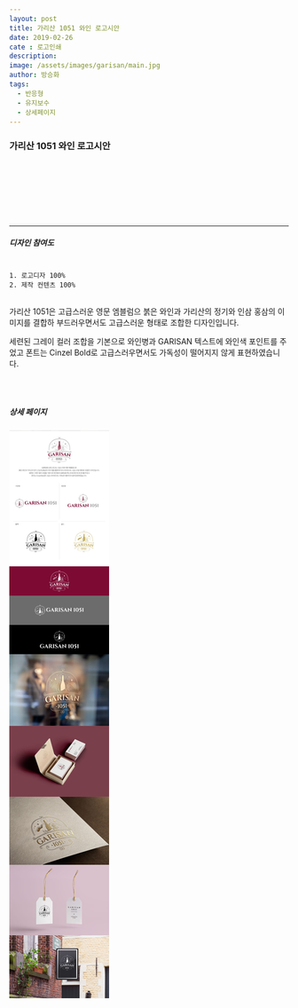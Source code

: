 ```yaml
---
layout: post
title: 가리산 1051 와인 로고시안
date: 2019-02-26
cate : 로고인쇄
description:
image: /assets/images/garisan/main.jpg
author: 방승화
tags:
  - 반응형
  - 유지보수
  - 상세페이지
---
```


<h3>가리산 1051 와인 로고시안</h3>
<br><br><br><br><br><br>
<hr>

##### 디자인 참여도
<pre>
<code>
1. 로고디자 100%
2. 제작 컨텐츠 100%
</code>
</pre>

<p>
가리산 1051은 고급스러운 영문 엠블럼으 붉은 와인과 가리산의 정기와 인삼 홍삼의 이미지를 결합하 부드러우면서도 고급스러운 형태로 조합한 디자인입니다.
</p>
<p>
세련된 그레이 컬러 조합을 기본으로 와인병과 GARISAN 텍스트에 와인색 포인트를 주었고
폰트는 Cinzel Bold로 고급스러우면서도 가독성이 떨어지지 않게 표현하였습니다.
</p>

<br>
<br>

##### 상세 페이지
![pc_main](/assets/images/garisan/view.jpg)
